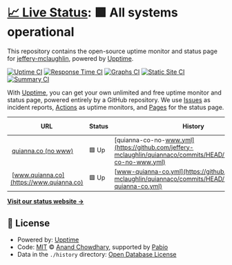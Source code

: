 # [📈 Live Status](https://jeffery-mclaughlin.github.io/quiannaco): <!--live status--> **🟩 All systems operational**

This repository contains the open-source uptime monitor and status page for [jeffery-mclaughlin](https://jeffery-mclaughlin.github.io/quiannaco), powered by [Upptime](https://github.com/upptime/upptime).

[![Uptime CI](https://github.com/jeffery-mclaughlin/quiannaco/workflows/Uptime%20CI/badge.svg)](https://github.com/jeffery-mclaughlin/quiannaco/actions?query=workflow%3A%22Uptime+CI%22)
[![Response Time CI](https://github.com/jeffery-mclaughlin/quiannaco/workflows/Response%20Time%20CI/badge.svg)](https://github.com/jeffery-mclaughlin/quiannaco/actions?query=workflow%3A%22Response+Time+CI%22)
[![Graphs CI](https://github.com/jeffery-mclaughlin/quiannaco/workflows/Graphs%20CI/badge.svg)](https://github.com/jeffery-mclaughlin/quiannaco/actions?query=workflow%3A%22Graphs+CI%22)
[![Static Site CI](https://github.com/jeffery-mclaughlin/quiannaco/workflows/Static%20Site%20CI/badge.svg)](https://github.com/jeffery-mclaughlin/quiannaco/actions?query=workflow%3A%22Static+Site+CI%22)
[![Summary CI](https://github.com/jeffery-mclaughlin/quiannaco/workflows/Summary%20CI/badge.svg)](https://github.com/jeffery-mclaughlin/quiannaco/actions?query=workflow%3A%22Summary+CI%22)

With [Upptime](https://upptime.js.org), you can get your own unlimited and free uptime monitor and status page, powered entirely by a GitHub repository. We use [Issues](https://github.com/jeffery-mclaughlin/quiannaco/issues) as incident reports, [Actions](https://github.com/jeffery-mclaughlin/quiannaco/actions) as uptime monitors, and [Pages](https://jeffery-mclaughlin.github.io/quiannaco) for the status page.

<!--start: status pages-->
<!-- This summary is generated by Upptime (https://github.com/upptime/upptime) -->
<!-- Do not edit this manually, your changes will be overwritten -->
<!-- prettier-ignore -->
| URL | Status | History | Response Time | Uptime |
| --- | ------ | ------- | ------------- | ------ |
| <img alt="" src="https://icons.duckduckgo.com/ip3/quianna.co.ico" height="13"> [quianna.co (no www)](https://quianna.co) | 🟩 Up | [quianna-co-no-www.yml](https://github.com/jeffery-mclaughlin/quiannaco/commits/HEAD/history/quianna-co-no-www.yml) | <details><summary><img alt="Response time graph" src="./graphs/quianna-co-no-www/response-time-week.png" height="20"> 297ms</summary><br><a href="https://jeffery-mclaughlin.github.io/quiannaco/history/quianna-co-no-www"><img alt="Response time 297" src="https://img.shields.io/endpoint?url=https%3A%2F%2Fraw.githubusercontent.com%2Fjeffery-mclaughlin%2Fquiannaco%2FHEAD%2Fapi%2Fquianna-co-no-www%2Fresponse-time.json"></a><br><a href="https://jeffery-mclaughlin.github.io/quiannaco/history/quianna-co-no-www"><img alt="24-hour response time 297" src="https://img.shields.io/endpoint?url=https%3A%2F%2Fraw.githubusercontent.com%2Fjeffery-mclaughlin%2Fquiannaco%2FHEAD%2Fapi%2Fquianna-co-no-www%2Fresponse-time-day.json"></a><br><a href="https://jeffery-mclaughlin.github.io/quiannaco/history/quianna-co-no-www"><img alt="7-day response time 297" src="https://img.shields.io/endpoint?url=https%3A%2F%2Fraw.githubusercontent.com%2Fjeffery-mclaughlin%2Fquiannaco%2FHEAD%2Fapi%2Fquianna-co-no-www%2Fresponse-time-week.json"></a><br><a href="https://jeffery-mclaughlin.github.io/quiannaco/history/quianna-co-no-www"><img alt="30-day response time 297" src="https://img.shields.io/endpoint?url=https%3A%2F%2Fraw.githubusercontent.com%2Fjeffery-mclaughlin%2Fquiannaco%2FHEAD%2Fapi%2Fquianna-co-no-www%2Fresponse-time-month.json"></a><br><a href="https://jeffery-mclaughlin.github.io/quiannaco/history/quianna-co-no-www"><img alt="1-year response time 297" src="https://img.shields.io/endpoint?url=https%3A%2F%2Fraw.githubusercontent.com%2Fjeffery-mclaughlin%2Fquiannaco%2FHEAD%2Fapi%2Fquianna-co-no-www%2Fresponse-time-year.json"></a></details> | <details><summary><a href="https://jeffery-mclaughlin.github.io/quiannaco/history/quianna-co-no-www">100.00%</a></summary><a href="https://jeffery-mclaughlin.github.io/quiannaco/history/quianna-co-no-www"><img alt="All-time uptime 100.00%" src="https://img.shields.io/endpoint?url=https%3A%2F%2Fraw.githubusercontent.com%2Fjeffery-mclaughlin%2Fquiannaco%2FHEAD%2Fapi%2Fquianna-co-no-www%2Fuptime.json"></a><br><a href="https://jeffery-mclaughlin.github.io/quiannaco/history/quianna-co-no-www"><img alt="24-hour uptime 100.00%" src="https://img.shields.io/endpoint?url=https%3A%2F%2Fraw.githubusercontent.com%2Fjeffery-mclaughlin%2Fquiannaco%2FHEAD%2Fapi%2Fquianna-co-no-www%2Fuptime-day.json"></a><br><a href="https://jeffery-mclaughlin.github.io/quiannaco/history/quianna-co-no-www"><img alt="7-day uptime 100.00%" src="https://img.shields.io/endpoint?url=https%3A%2F%2Fraw.githubusercontent.com%2Fjeffery-mclaughlin%2Fquiannaco%2FHEAD%2Fapi%2Fquianna-co-no-www%2Fuptime-week.json"></a><br><a href="https://jeffery-mclaughlin.github.io/quiannaco/history/quianna-co-no-www"><img alt="30-day uptime 100.00%" src="https://img.shields.io/endpoint?url=https%3A%2F%2Fraw.githubusercontent.com%2Fjeffery-mclaughlin%2Fquiannaco%2FHEAD%2Fapi%2Fquianna-co-no-www%2Fuptime-month.json"></a><br><a href="https://jeffery-mclaughlin.github.io/quiannaco/history/quianna-co-no-www"><img alt="1-year uptime 100.00%" src="https://img.shields.io/endpoint?url=https%3A%2F%2Fraw.githubusercontent.com%2Fjeffery-mclaughlin%2Fquiannaco%2FHEAD%2Fapi%2Fquianna-co-no-www%2Fuptime-year.json"></a></details>
| <img alt="" src="https://icons.duckduckgo.com/ip3/www.quianna.co.ico" height="13"> [www.quianna.co](https://www.quianna.co) | 🟩 Up | [www-quianna-co.yml](https://github.com/jeffery-mclaughlin/quiannaco/commits/HEAD/history/www-quianna-co.yml) | <details><summary><img alt="Response time graph" src="./graphs/www-quianna-co/response-time-week.png" height="20"> 399ms</summary><br><a href="https://jeffery-mclaughlin.github.io/quiannaco/history/www-quianna-co"><img alt="Response time 399" src="https://img.shields.io/endpoint?url=https%3A%2F%2Fraw.githubusercontent.com%2Fjeffery-mclaughlin%2Fquiannaco%2FHEAD%2Fapi%2Fwww-quianna-co%2Fresponse-time.json"></a><br><a href="https://jeffery-mclaughlin.github.io/quiannaco/history/www-quianna-co"><img alt="24-hour response time 399" src="https://img.shields.io/endpoint?url=https%3A%2F%2Fraw.githubusercontent.com%2Fjeffery-mclaughlin%2Fquiannaco%2FHEAD%2Fapi%2Fwww-quianna-co%2Fresponse-time-day.json"></a><br><a href="https://jeffery-mclaughlin.github.io/quiannaco/history/www-quianna-co"><img alt="7-day response time 399" src="https://img.shields.io/endpoint?url=https%3A%2F%2Fraw.githubusercontent.com%2Fjeffery-mclaughlin%2Fquiannaco%2FHEAD%2Fapi%2Fwww-quianna-co%2Fresponse-time-week.json"></a><br><a href="https://jeffery-mclaughlin.github.io/quiannaco/history/www-quianna-co"><img alt="30-day response time 399" src="https://img.shields.io/endpoint?url=https%3A%2F%2Fraw.githubusercontent.com%2Fjeffery-mclaughlin%2Fquiannaco%2FHEAD%2Fapi%2Fwww-quianna-co%2Fresponse-time-month.json"></a><br><a href="https://jeffery-mclaughlin.github.io/quiannaco/history/www-quianna-co"><img alt="1-year response time 399" src="https://img.shields.io/endpoint?url=https%3A%2F%2Fraw.githubusercontent.com%2Fjeffery-mclaughlin%2Fquiannaco%2FHEAD%2Fapi%2Fwww-quianna-co%2Fresponse-time-year.json"></a></details> | <details><summary><a href="https://jeffery-mclaughlin.github.io/quiannaco/history/www-quianna-co">0.16%</a></summary><a href="https://jeffery-mclaughlin.github.io/quiannaco/history/www-quianna-co"><img alt="All-time uptime 0.16%" src="https://img.shields.io/endpoint?url=https%3A%2F%2Fraw.githubusercontent.com%2Fjeffery-mclaughlin%2Fquiannaco%2FHEAD%2Fapi%2Fwww-quianna-co%2Fuptime.json"></a><br><a href="https://jeffery-mclaughlin.github.io/quiannaco/history/www-quianna-co"><img alt="24-hour uptime 0.16%" src="https://img.shields.io/endpoint?url=https%3A%2F%2Fraw.githubusercontent.com%2Fjeffery-mclaughlin%2Fquiannaco%2FHEAD%2Fapi%2Fwww-quianna-co%2Fuptime-day.json"></a><br><a href="https://jeffery-mclaughlin.github.io/quiannaco/history/www-quianna-co"><img alt="7-day uptime 0.16%" src="https://img.shields.io/endpoint?url=https%3A%2F%2Fraw.githubusercontent.com%2Fjeffery-mclaughlin%2Fquiannaco%2FHEAD%2Fapi%2Fwww-quianna-co%2Fuptime-week.json"></a><br><a href="https://jeffery-mclaughlin.github.io/quiannaco/history/www-quianna-co"><img alt="30-day uptime 0.16%" src="https://img.shields.io/endpoint?url=https%3A%2F%2Fraw.githubusercontent.com%2Fjeffery-mclaughlin%2Fquiannaco%2FHEAD%2Fapi%2Fwww-quianna-co%2Fuptime-month.json"></a><br><a href="https://jeffery-mclaughlin.github.io/quiannaco/history/www-quianna-co"><img alt="1-year uptime 0.16%" src="https://img.shields.io/endpoint?url=https%3A%2F%2Fraw.githubusercontent.com%2Fjeffery-mclaughlin%2Fquiannaco%2FHEAD%2Fapi%2Fwww-quianna-co%2Fuptime-year.json"></a></details>

<!--end: status pages-->

[**Visit our status website →**](https://jeffery-mclaughlin.github.io/quiannaco)

## 📄 License

- Powered by: [Upptime](https://github.com/upptime/upptime)
- Code: [MIT](./LICENSE) © [Anand Chowdhary](https://anandchowdhary.com), supported by [Pabio](https://pabio.com)
- Data in the `./history` directory: [Open Database License](https://opendatacommons.org/licenses/odbl/1-0/)

